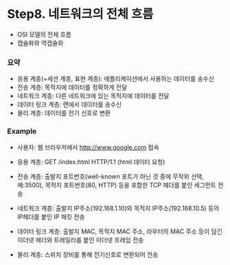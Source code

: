 # Step8. 네트워크의 전체 흐름
 - OSI 모델의 전체 흐름
 - 캡슐화와 역캡슐화

### 요약
- 응용 계층(+세션 계층, 표현 계층): 애플리케이션에서 사용하는 데이터를 송수신
- 전송 계층: 목적지에 데이터를 정확하게 전달
- 네트워크 계층: 다른 네트워크에 있는 목적지에 데이터를 전달
- 데이터 링크 계층: 랜에서 데이터를 송수신
- 물리 계층: 데이터를 전기 신호로 변환

### Example
- 사용자: 웹 브라우저에서 http://www.google.com 접속

- 응용 계층: GET /index.html HTTP/1.1 (html 데이터 요청)
- 전송 계층: 출발지 포트번호(well-known 포트가 아닌 것 중에 무작위 선택, 예:3500), 목적지 포트번호(80, HTTP) 등을 포함한 TCP 헤더를 붙인 세그먼트 전송
- 네트워크 계층: 출발지 IP주소(192.168.1.10)와 목적지 IP주소(192.168.10.5) 등의 IP헤더를 붙인 IP 패킷 전송
- 데이터 링크 계층: 출발지 MAC, 목적지 MAC 주소, 라우터의 MAC 주소 등이 담긴 이더넷 헤더와 트레일러를 붙인 이더넷 프레임 전송
- 물리 계층: 스위치 장비를 통해 전기신호로 변환되어 전송